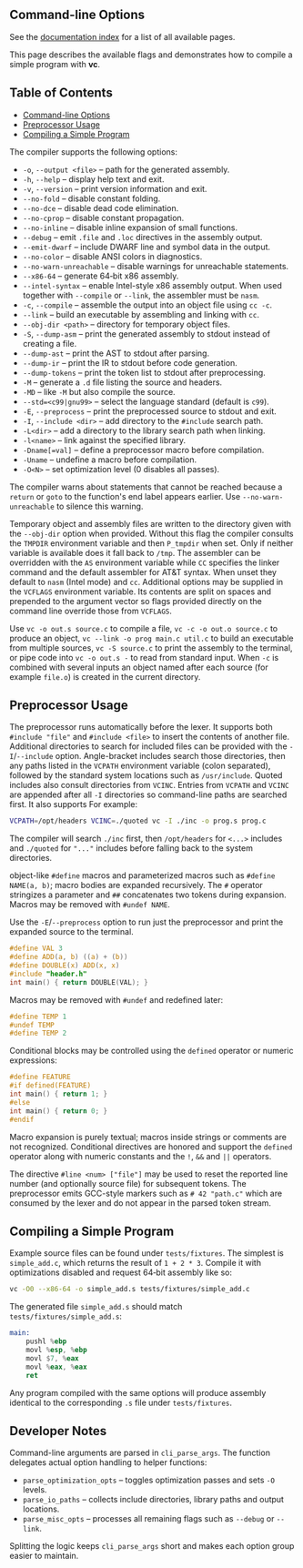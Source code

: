 ## Command-line Options

See the [documentation index](README.md) for a list of all available pages.

This page describes the available flags and demonstrates how to compile a
simple program with **vc**.

## Table of Contents

- [Command-line Options](#command-line-options)
- [Preprocessor Usage](#preprocessor-usage)
- [Compiling a Simple Program](#compiling-a-simple-program)

The compiler supports the following options:

- `-o`, `--output <file>` – path for the generated assembly.
- `-h`, `--help` – display help text and exit.
- `-v`, `--version` – print version information and exit.
- `--no-fold` – disable constant folding.
- `--no-dce` – disable dead code elimination.
- `--no-cprop` – disable constant propagation.
- `--no-inline` – disable inline expansion of small functions.
- `--debug` – emit `.file` and `.loc` directives in the assembly output.
- `--emit-dwarf` – include DWARF line and symbol data in the output.
- `--no-color` – disable ANSI colors in diagnostics.
- `--no-warn-unreachable` – disable warnings for unreachable statements.
- `--x86-64` – generate 64‑bit x86 assembly.
- `--intel-syntax` – enable Intel-style x86 assembly output. When used
  together with `--compile` or `--link`, the assembler must be `nasm`.
- `-c`, `--compile` – assemble the output into an object file using `cc -c`.
- `--link` – build an executable by assembling and linking with `cc`.
- `--obj-dir <path>` – directory for temporary object files.
- `-S`, `--dump-asm` – print the generated assembly to stdout instead of creating a file.
- `--dump-ast` – print the AST to stdout after parsing.
- `--dump-ir` – print the IR to stdout before code generation.
- `--dump-tokens` – print the token list to stdout after preprocessing.
- `-M` – generate a `.d` file listing the source and headers.
- `-MD` – like `-M` but also compile the source.
- `--std=<c99|gnu99>` – select the language standard (default is `c99`).
- `-E`, `--preprocess` – print the preprocessed source to stdout and exit.
- `-I`, `--include <dir>` – add directory to the `#include` search path.
- `-L<dir>` – add a directory to the library search path when linking.
- `-l<name>` – link against the specified library.
- `-Dname[=val]` – define a preprocessor macro before compilation.
- `-Uname` – undefine a macro before compilation.
- `-O<N>` – set optimization level (0 disables all passes).

The compiler warns about statements that cannot be reached because a
`return` or `goto` to the function's end label appears earlier. Use
`--no-warn-unreachable` to silence this warning.

Temporary object and assembly files are written to the directory given with
the `--obj-dir` option when provided.  Without this flag the compiler
consults the `TMPDIR` environment variable and then `P_tmpdir` when set.
Only if neither variable is available does it fall back to `/tmp`.
The assembler can be overridden with the `AS` environment variable while
`CC` specifies the linker command and the default assembler for AT&T
syntax.  When unset they default to `nasm` (Intel mode) and `cc`.
Additional options may be supplied in the `VCFLAGS` environment variable.
Its contents are split on spaces and prepended to the argument vector so
flags provided directly on the command line override those from
`VCFLAGS`.

Use `vc -o out.s source.c` to compile a file, `vc -c -o out.o source.c` to
produce an object, `vc --link -o prog main.c util.c` to build an executable
from multiple sources, `vc -S source.c` to print the assembly to the
terminal, or pipe code into `vc -o out.s -` to read from standard input.
When `-c` is combined with several inputs an object named after each
source (for example `file.o`) is created in the current directory.

## Preprocessor Usage

The preprocessor runs automatically before the lexer. It supports both `#include "file"` and `#include <file>` to insert the contents of another file. Additional directories to search for included files can be provided with the `-I`/`--include` option. Angle-bracket includes search those directories, then any paths listed in the `VCPATH` environment variable (colon separated), followed by the standard system locations such as `/usr/include`. Quoted includes also consult directories from `VCINC`. Entries from `VCPATH` and `VCINC` are appended after all `-I` directories so command-line paths are searched first. It also supports
For example:

```sh
VCPATH=/opt/headers VCINC=./quoted vc -I ./inc -o prog.s prog.c
```

The compiler will search `./inc` first, then `/opt/headers` for `<...>` includes and `./quoted` for `"..."` includes before falling back to the system directories.

object-like `#define` macros and parameterized
macros such as `#define NAME(a, b)`; macro bodies are expanded recursively.
The `#` operator stringizes a parameter and `##` concatenates two tokens during
expansion. Macros may be removed with `#undef NAME`.

Use the `-E`/`--preprocess` option to run just the preprocessor and print the
expanded source to the terminal.

```c
#define VAL 3
#define ADD(a, b) ((a) + (b))
#define DOUBLE(x) ADD(x, x)
#include "header.h"
int main() { return DOUBLE(VAL); }
```

Macros may be removed with `#undef` and redefined later:

```c
#define TEMP 1
#undef TEMP
#define TEMP 2
```

Conditional blocks may be controlled using the `defined` operator or
numeric expressions:

```c
#define FEATURE
#if defined(FEATURE)
int main() { return 1; }
#else
int main() { return 0; }
#endif
```

Macro expansion is purely textual; macros inside strings or comments are not
recognized. Conditional directives are honored and support the `defined`
operator along with numeric constants and the `!`, `&&` and `||` operators.

The directive `#line <num> ["file"]` may be used to reset the reported line
number (and optionally source file) for subsequent tokens. The preprocessor
emits GCC-style markers such as `# 42 "path.c"` which are consumed by the
lexer and do not appear in the parsed token stream.

## Compiling a Simple Program

Example source files can be found under `tests/fixtures`. The simplest is
`simple_add.c`, which returns the result of `1 + 2 * 3`. Compile it with
optimizations disabled and request 64‑bit assembly like so:

```sh
vc -O0 --x86-64 -o simple_add.s tests/fixtures/simple_add.c
```

The generated file `simple_add.s` should match
`tests/fixtures/simple_add.s`:

```asm
main:
    pushl %ebp
    movl %esp, %ebp
    movl $7, %eax
    movl %eax, %eax
    ret
```

Any program compiled with the same options will produce assembly identical to
the corresponding `.s` file under `tests/fixtures`.

## Developer Notes

Command-line arguments are parsed in `cli_parse_args`. The function delegates
actual option handling to helper functions:

- `parse_optimization_opts` – toggles optimization passes and sets `-O` levels.
- `parse_io_paths` – collects include directories, library paths and output
  locations.
- `parse_misc_opts` – processes all remaining flags such as `--debug` or
  `--link`.

Splitting the logic keeps `cli_parse_args` short and makes each option group
easier to maintain.
